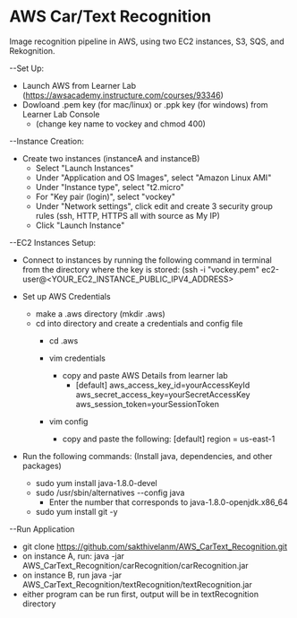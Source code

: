 # AWS Car/Text Recognition
Image recognition pipeline in AWS, using two EC2 instances, S3, SQS, and Rekognition.

--Set Up:
- Launch AWS from Learner Lab (https://awsacademy.instructure.com/courses/93346)
- Dowloand .pem key (for mac/linux) or .ppk key (for windows) from Learner Lab Console
    - (change key name to vockey and chmod 400)

--Instance Creation:
- Create two instances (instanceA and instanceB)
    - Select "Launch Instances"
    - Under "Application and OS Images", select "Amazon Linux AMI" 
    - Under "Instance type", select "t2.micro"
    - For "Key pair (login)", select "vockey"
    - Under "Network settings", click edit and create 3 security group rules (ssh, HTTP, HTTPS all with source as My IP)
    - Click "Launch Instance"

--EC2 Instances Setup:
- Connect to instances by running the following command in terminal from the directory where the key is stored: 
(ssh -i "vockey.pem" ec2-user@<YOUR_EC2_INSTANCE_PUBLIC_IPV4_ADDRESS>
- Set up AWS Credentials
    - make a .aws directory (mkdir .aws)
    - cd into directory and create a credentials and config file
         - cd .aws
         - vim credentials
              - copy and paste AWS Details from learner lab
                   - [default]
                     aws_access_key_id=yourAccessKeyId
                     aws_secret_access_key=yourSecretAccessKey
                     aws_session_token=yourSessionToken

         - vim config
              - copy and paste the following:
                  [default]
                  region = us-east-1
                
- Run the following commands:
    (Install java, dependencies, and other packages)
    - sudo yum install java-1.8.0-devel
    - sudo /usr/sbin/alternatives --config java
         - Enter the number that corresponds to java-1.8.0-openjdk.x86_64
    - sudo yum install git -y

--Run Application
- git clone https://github.com/sakthivelanm/AWS_CarText_Recognition.git
- on instance A, run:
    java -jar AWS_CarText_Recognition/carRecognition/carRecognition.jar
- on instance B, run
    java -jar AWS_CarText_Recognition/textRecognition/textRecognition.jar
- either program can be run first, output will be in textRecognition directory


